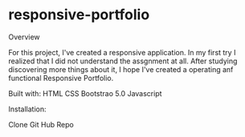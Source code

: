 # responsive-portfolio

Overview 

For this project, I've created a responsive application. In my first try I realized that I did not understand the assgnment at all. After studying discovering more things about it, I hope I've created a operating anf functional Responsive Portfolio. 

Built with: 
HTML 
CSS
Bootstrao 5.0
Javascript

Installation:

Clone Git Hub Repo